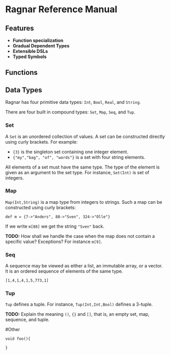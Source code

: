 # Ragnar Reference Manual

## Features

* **Function specialization**
* **Gradual Dependent Types**
* **Extensible DSLs**
* **Typed Symbols**

## Functions



## Data Types
Ragnar has four primitive data types: `Int`, `Bool`, `Real`, and `String`.

There are four built in compound types: `Set`, `Map`, `Seq`, and `Tup`.

### Set
A `Set` is an unordered collection of values. A set can be constructed directly using curly brackets. For example:

* `{3}` is the singleton set containing one integer element.
* `{"my","bag", "of", "words"}` is a set with four string elements.

All elements of a set must have the same type. The type of the element is given as an argument to the set type. For instance, `Set(Int)` is set of integers.

### Map
`Map(Int,String)` is a map type from integers to strings. Such a map can be constructed using curly brackets:

```
def m = {7->"Anders", 88->"Sven", 324->"Olle"}
```
If we write `m[88]` we get the string `"Sven"` back.

**TODO:** How shall we handle the case when the map does not contain a specific value? Exceptions? For instance `m[9]`.



### Seq
A sequence may be viewed as either a list, an immutable array, or a vector. It is an ordered sequence of elements  of the same type.

```
[1,4,1,4,1,5,773,1]
```

### Tup
`Tup` defines a tuple. For instance, `Tup(Int,Int,Bool)` defines a 3-tuple.


**TODO:** Explain the meaning `()`, `{}` and `[]`, that is, an empty set, map, sequence, and tuple.

#Other


```
void foo(){

}
```
